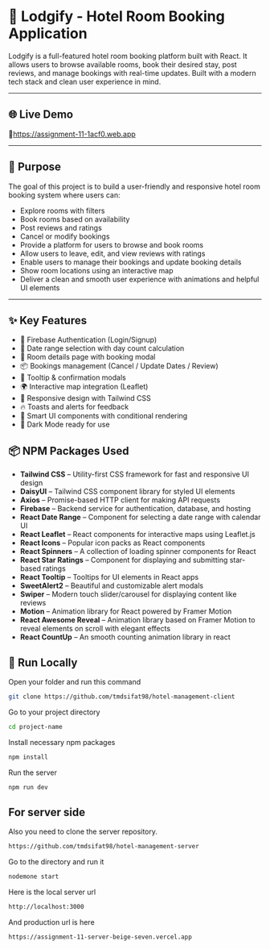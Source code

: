 # 🏨 Lodgify - Hotel Room Booking Application

Lodgify is a full-featured hotel room booking platform built with React. It allows users to browse available rooms, book their desired stay, post reviews, and manage bookings with real-time updates. Built with a modern tech stack and clean user experience in mind.

---

## 🌐 Live Demo

🔗https://assignment-11-1acf0.web.app

---

## 🎯 Purpose

The goal of this project is to build a user-friendly and responsive hotel room booking system where users can:

- Explore rooms with filters
- Book rooms based on availability
- Post reviews and ratings
- Cancel or modify bookings
- Provide a platform for users to browse and book rooms
- Allow users to leave, edit, and view reviews with ratings
- Enable users to manage their bookings and update booking details
- Show room locations using an interactive map
- Deliver a clean and smooth user experience with animations and helpful UI elements

---

## ✨ Key Features

- 🔐 Firebase Authentication (Login/Signup)
- 📅 Date range selection with day count calculation
- 🏨 Room details page with booking modal
- 📦 Bookings management (Cancel / Update Dates / Review)
- 💬 Tooltip & confirmation modals
- 🌍 Interactive map integration (Leaflet)
- 🔄 Responsive design with Tailwind CSS
- 🔥 Toasts and alerts for feedback
- 🧠 Smart UI components with conditional rendering
- 🌙 Dark Mode ready for use

## 📦 NPM Packages Used

- **Tailwind CSS** – Utility-first CSS framework for fast and responsive UI design
- **DaisyUI** – Tailwind CSS component library for styled UI elements
- **Axios** – Promise-based HTTP client for making API requests
- **Firebase** – Backend service for authentication, database, and hosting
- **React Date Range** – Component for selecting a date range with calendar UI
- **React Leaflet** – React components for interactive maps using Leaflet.js
- **React Icons** – Popular icon packs as React components
- **React Spinners** – A collection of loading spinner components for React
- **React Star Ratings** – Component for displaying and submitting star-based ratings
- **React Tooltip** – Tooltips for UI elements in React apps
- **SweetAlert2** – Beautiful and customizable alert modals
- **Swiper** – Modern touch slider/carousel for displaying content like reviews
- **Motion** – Animation library for React powered by Framer Motion
- **React Awesome Reveal** – Animation library based on Framer Motion to reveal elements on scroll with elegant effects
- **React CountUp** – An smooth counting animation library in react

## 🚀 Run Locally


Open your folder and run this command
```bash
git clone https://github.com/tmdsifat98/hotel-management-client
```
Go to your project directory
```bash
cd project-name
```
Install necessary npm packages
```bash
npm install
```
Run the server
```bash
npm run dev
```

## For server side
Also you need to clone the server repository.
```bash
https://github.com/tmdsifat98/hotel-management-server
```
Go to the directory and run it
```bash
nodemone start
```
Here is the local server url
```bash
http://localhost:3000
```
And production url is here
```bash
https://assignment-11-server-beige-seven.vercel.app
```
